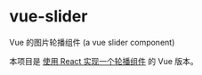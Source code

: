 # vue-slider
Vue 的图片轮播组件 (a vue slider component)

本项目是 [使用 React 实现一个轮播组件](http://qiutc.me/post/%E4%BD%BF%E7%94%A8-React-%E5%AE%9E%E7%8E%B0%E4%B8%80%E4%B8%AA%E8%BD%AE%E6%92%AD%E7%BB%84%E4%BB%B6.html) 的 Vue 版本。
